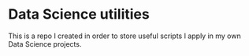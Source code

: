 # Data Science utilities

This is a repo I created in order to store useful scripts I apply in my own Data Science projects.
